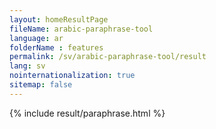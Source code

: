 ```yaml
---
layout: homeResultPage
fileName: arabic-paraphrase-tool
language: ar
folderName : features
permalink: /sv/arabic-paraphrase-tool/result
lang: sv
nointernationalization: true
sitemap: false
---
```

{% include result/paraphrase.html %}

<script src="/js/result/paraprashing.js" data-foldername="{{page.folderName}}" data-lang="{{page.lang}}"></script>